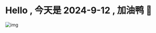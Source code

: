 
# Hello , 今天是 2024-9-12 , 加油鸭 🤭

![img](https://v1.jinrishici.com/all.svg?font-size=18&spacing=4)

